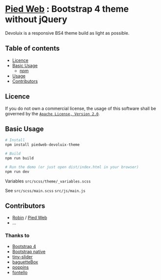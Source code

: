 # [Pied Web](https://piedweb.com) : Bootstrap 4 theme without jQuery

Devoluix is a responsive BS4 theme build as light as possible.

## Table of contents
* [Licence](#licence)
* [Basic Usage](#basicusage)
    * [npm](https://www.npmjs.com/package/piedweb-devoluix-theme)
* [Usage](#usage)
* [Contributors](#contributors)

## Licence

If you do not own a commercial license, the usage of this software shall be governed by the [`Apache License, Version 2.0`](http://www.apache.org/licenses/LICENSE-2.0).


## Basic Usage

```bash
# Install
npm install piedweb-devoluix-theme

# Build
npm run build

# Run the demo (or just open dist/index.html in your browser)
npm run dev
```

Variables
`src/scss/theme/_variables.scss`

See
`src/scss/main.scss`
`src/js/main.js`


## Contributors

* [Robin](https://www.robin-d.fr/) / [Pied Web](https://piedweb.com)
* ...


### Thanks to

* [Bootstrap 4](https://github.com/twbs/bootstrap)
* [Bootstrap native](https://github.com/thednp/bootstrap.native)
* [tiny-slider](https://github.com/ganlanyuan/tiny-slider)
* [baguetteBox](https://github.com/feimosi/baguetteBox.js)
* [poppins](https://fonts.google.com/specimen/Poppins)
* [fontello](http://fontello.com)

